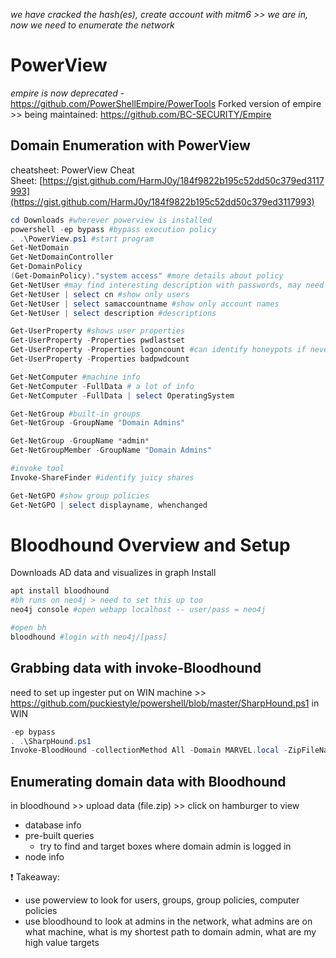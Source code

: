 *we have cracked the hash(es), create account with mitm6 >> we are in, now we need to enumerate the network*

# PowerView
*empire is now deprecated* - https://github.com/PowerShellEmpire/PowerTools
Forked version of empire >> being maintained: https://github.com/BC-SECURITY/Empire

## Domain Enumeration with PowerView
cheatsheet: PowerView Cheat Sheet: [https://gist.github.com/HarmJ0y/184f9822b195c52dd50c379ed3117993](https://gist.github.com/HarmJ0y/184f9822b195c52dd50c379ed3117993)
```powershell
cd Downloads #wherever powerview is installed
powershell -ep bypass #bypass execution policy
. .\PowerView.ps1 #start program
Get-NetDomain
Get-NetDomainController
Get-DomainPolicy
(Get-DomainPolicy)."system access" #more details about policy
Get-NetUser #may find interesting description with passwords, may need to use | select if too many users
Get-NetUser | select cn #show only users
Get-NetUser | select samaccountname #show only account names
Get-NetUser | select description #descriptions

Get-UserProperty #shows user properties
Get-UserProperty -Properties pwdlastset
Get-UserProperty -Properties logoncount #can identify honeypots if never logged in
Get-UserProperty -Properties badpwdcount

Get-NetComputer #machine info
Get-NetComputer -FullData # a lot of info
Get-NetComputer -FullData | select OperatingSystem

Get-NetGroup #built-in groups
Get-NetGroup -GroupName "Domain Admins"

Get-NetGroup -GroupName *admin*
Get-NetGroupMember -GroupName "Domain Admins"

#invoke tool
Invoke-ShareFinder #identify juicy shares

Get-NetGPO #show group policies
Get-NetGPO | select displayname, whenchanged
```

# Bloodhound Overview and Setup
Downloads AD data and visualizes in graph
Install
```bash
apt install bloodhound
#bh runs on neo4j > need to set this up too
neo4j console #open webapp localhost -- user/pass = neo4j

#open bh
bloodhound #login with neo4j/[pass]
```

## Grabbing data with invoke-Bloodhound
need to set up ingester
put on WIN machine >> https://github.com/puckiestyle/powershell/blob/master/SharpHound.ps1
in WIN
```powershell
-ep bypass
. .\SharpHound.ps1
Invoke-BloodHound -collectionMethod All -Domain MARVEL.local -ZipFileName file.zip #copy data to local > then add to kali
```

## Enumerating domain data with Bloodhound
in bloodhound >> upload data (file.zip) >> click on hamburger to view
- database info
- pre-built queries
	- try to find and target boxes where domain admin is logged in
- node info

❗️ Takeaway:
- use powerview to look for users, groups, group policies, computer policies
- use bloodhound to look at admins in the network, what admins are on what machine, what is my shortest path to domain admin, what are my high value targets
